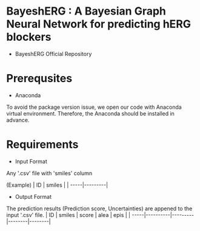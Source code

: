 # BayeshERG : A Bayesian Graph Neural Network for predicting hERG blockers
- BayeshERG Official Repository

# Prerequsites
- Anaconda

To avoid the package version issue, we open our code with Anaconda virtual environment. Therefore, the Anaconda should be installed in advance.

# Requirements
- Input Format 

Any '.csv' file with 'smiles' column

(Example)
|  ID  |  smiles |
| -----|---------|


- Output Format

The prediction results (Prediction score, Uncertainties) are appened to the input '.csv' file.
|  ID  |  smiles  |  score  |  alea  |  epis  |
| -----|----------|---------|--------|--------|



